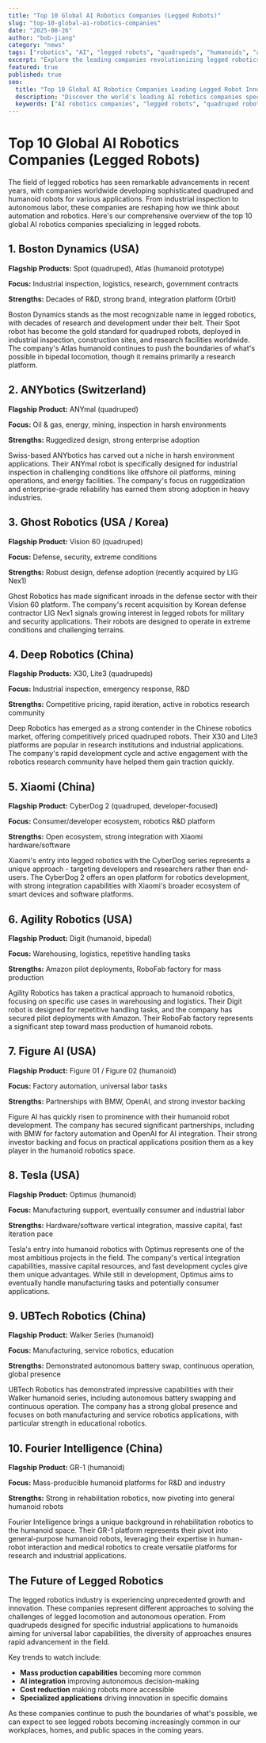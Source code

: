 ```yaml
---
title: "Top 10 Global AI Robotics Companies (Legged Robots)"
slug: "top-10-global-ai-robotics-companies"
date: "2025-08-26"
author: "bob-jiang"
category: "news"
tags: ["robotics", "AI", "legged robots", "quadrupeds", "humanoids", "automation", "boston-dynamics", "deep-robotics", "tesla", "figure-ai"]
excerpt: "Explore the leading companies revolutionizing legged robotics technology, from Boston Dynamics' Spot to Tesla's Optimus, and discover how these innovators are shaping the future of automation across industries."
featured: true
published: true
seo:
  title: "Top 10 Global AI Robotics Companies Leading Legged Robot Innovation"
  description: "Discover the world's leading AI robotics companies specializing in legged robots, from quadrupeds to humanoids, and their impact on automation, manufacturing, and industrial applications."
  keywords: ["AI robotics companies", "legged robots", "quadruped robots", "humanoid robots", "boston dynamics", "tesla optimus", "robotics automation"]
---
```


# Top 10 Global AI Robotics Companies (Legged Robots)

The field of legged robotics has seen remarkable advancements in recent years, with companies worldwide developing sophisticated quadruped and humanoid robots for various applications. From industrial inspection to autonomous labor, these companies are reshaping how we think about automation and robotics. Here's our comprehensive overview of the top 10 global AI robotics companies specializing in legged robots.

## 1. Boston Dynamics (USA)

**Flagship Products:** Spot (quadruped), Atlas (humanoid prototype)

**Focus:** Industrial inspection, logistics, research, government contracts

**Strengths:** Decades of R&D, strong brand, integration platform (Orbit)

Boston Dynamics stands as the most recognizable name in legged robotics, with decades of research and development under their belt. Their Spot robot has become the gold standard for quadruped robots, deployed in industrial inspection, construction sites, and research facilities worldwide. The company's Atlas humanoid continues to push the boundaries of what's possible in bipedal locomotion, though it remains primarily a research platform.

## 2. ANYbotics (Switzerland)

**Flagship Product:** ANYmal (quadruped)

**Focus:** Oil & gas, energy, mining, inspection in harsh environments

**Strengths:** Ruggedized design, strong enterprise adoption

Swiss-based ANYbotics has carved out a niche in harsh environment applications. Their ANYmal robot is specifically designed for industrial inspection in challenging conditions like offshore oil platforms, mining operations, and energy facilities. The company's focus on ruggedization and enterprise-grade reliability has earned them strong adoption in heavy industries.

## 3. Ghost Robotics (USA / Korea)

**Flagship Product:** Vision 60 (quadruped)

**Focus:** Defense, security, extreme conditions

**Strengths:** Robust design, defense adoption (recently acquired by LIG Nex1)

Ghost Robotics has made significant inroads in the defense sector with their Vision 60 platform. The company's recent acquisition by Korean defense contractor LIG Nex1 signals growing interest in legged robots for military and security applications. Their robots are designed to operate in extreme conditions and challenging terrains.

## 4. Deep Robotics (China)

**Flagship Products:** X30, Lite3 (quadrupeds)

**Focus:** Industrial inspection, emergency response, R&D

**Strengths:** Competitive pricing, rapid iteration, active in robotics research community

Deep Robotics has emerged as a strong contender in the Chinese robotics market, offering competitively priced quadruped robots. Their X30 and Lite3 platforms are popular in research institutions and industrial applications. The company's rapid development cycle and active engagement with the robotics research community have helped them gain traction quickly.

## 5. Xiaomi (China)

**Flagship Product:** CyberDog 2 (quadruped, developer-focused)

**Focus:** Consumer/developer ecosystem, robotics R&D platform

**Strengths:** Open ecosystem, strong integration with Xiaomi hardware/software

Xiaomi's entry into legged robotics with the CyberDog series represents a unique approach - targeting developers and researchers rather than end-users. The CyberDog 2 offers an open platform for robotics development, with strong integration capabilities with Xiaomi's broader ecosystem of smart devices and software platforms.

## 6. Agility Robotics (USA)

**Flagship Product:** Digit (humanoid, bipedal)

**Focus:** Warehousing, logistics, repetitive handling tasks

**Strengths:** Amazon pilot deployments, RoboFab factory for mass production

Agility Robotics has taken a practical approach to humanoid robotics, focusing on specific use cases in warehousing and logistics. Their Digit robot is designed for repetitive handling tasks, and the company has secured pilot deployments with Amazon. Their RoboFab factory represents a significant step toward mass production of humanoid robots.

## 7. Figure AI (USA)

**Flagship Product:** Figure 01 / Figure 02 (humanoid)

**Focus:** Factory automation, universal labor tasks

**Strengths:** Partnerships with BMW, OpenAI, and strong investor backing

Figure AI has quickly risen to prominence with their humanoid robot development. The company has secured significant partnerships, including with BMW for factory automation and OpenAI for AI integration. Their strong investor backing and focus on practical applications position them as a key player in the humanoid robotics space.

## 8. Tesla (USA)

**Flagship Product:** Optimus (humanoid)

**Focus:** Manufacturing support, eventually consumer and industrial labor

**Strengths:** Hardware/software vertical integration, massive capital, fast iteration pace

Tesla's entry into humanoid robotics with Optimus represents one of the most ambitious projects in the field. The company's vertical integration capabilities, massive capital resources, and fast development cycles give them unique advantages. While still in development, Optimus aims to eventually handle manufacturing tasks and potentially consumer applications.

## 9. UBTech Robotics (China)

**Flagship Product:** Walker Series (humanoid)

**Focus:** Manufacturing, service robotics, education

**Strengths:** Demonstrated autonomous battery swap, continuous operation, global presence

UBTech Robotics has demonstrated impressive capabilities with their Walker humanoid series, including autonomous battery swapping and continuous operation. The company has a strong global presence and focuses on both manufacturing and service robotics applications, with particular strength in educational robotics.

## 10. Fourier Intelligence (China)

**Flagship Product:** GR-1 (humanoid)

**Focus:** Mass-producible humanoid platforms for R&D and industry

**Strengths:** Strong in rehabilitation robotics, now pivoting into general humanoid robots

Fourier Intelligence brings a unique background in rehabilitation robotics to the humanoid space. Their GR-1 platform represents their pivot into general-purpose humanoid robots, leveraging their expertise in human-robot interaction and medical robotics to create versatile platforms for research and industrial applications.

## The Future of Legged Robotics

The legged robotics industry is experiencing unprecedented growth and innovation. These companies represent different approaches to solving the challenges of legged locomotion and autonomous operation. From quadrupeds designed for specific industrial applications to humanoids aiming for universal labor capabilities, the diversity of approaches ensures rapid advancement in the field.

Key trends to watch include:
- **Mass production capabilities** becoming more common
- **AI integration** improving autonomous decision-making
- **Cost reduction** making robots more accessible
- **Specialized applications** driving innovation in specific domains

As these companies continue to push the boundaries of what's possible, we can expect to see legged robots becoming increasingly common in our workplaces, homes, and public spaces in the coming years.
